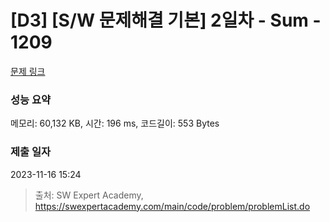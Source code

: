 # [D3] [S/W 문제해결 기본] 2일차 - Sum - 1209 

[문제 링크](https://swexpertacademy.com/main/code/problem/problemDetail.do?contestProbId=AV13_BWKACUCFAYh) 

### 성능 요약

메모리: 60,132 KB, 시간: 196 ms, 코드길이: 553 Bytes

### 제출 일자

2023-11-16 15:24



> 출처: SW Expert Academy, https://swexpertacademy.com/main/code/problem/problemList.do